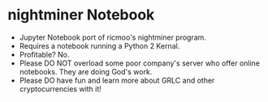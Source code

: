 # nightminer Notebook
- Jupyter Notebook port of ricmoo's nightminer program.
- Requires a notebook running a Python 2 Kernal.
- Profitable? No.
- Please DO NOT overload some poor company's server who offer online notebooks. They are doing God's work.
- Please DO have fun and learn more about GRLC and other cryptocurrencies with it!
